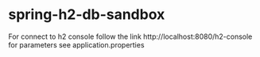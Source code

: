 # spring-h2-db-sandbox
For connect to h2 console follow the link http://localhost:8080/h2-console for parameters see application.properties
